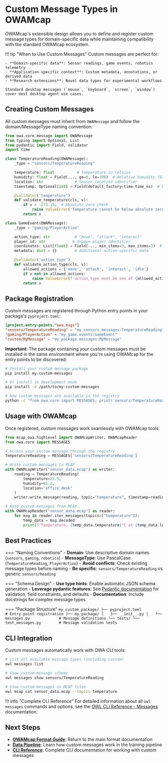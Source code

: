 # Custom Message Types in OWAMcap

OWAMcap's extensible design allows you to define and register custom message types for domain-specific data while maintaining compatibility with the standard OWAMcap ecosystem.

!!! tip "When to Use Custom Messages"
    Custom messages are perfect for:
    
    - **Domain-specific data**: Sensor readings, game events, robotics telemetry
    - **Application-specific context**: Custom metadata, annotations, or derived data
    - **Research extensions**: Novel data types for experimental workflows
    
    Standard desktop messages (`mouse`, `keyboard`, `screen`, `window`) cover most desktop agent use cases.

## Creating Custom Messages

All custom messages must inherit from `OWAMessage` and follow the domain/MessageType naming convention:

```python
from owa.core.message import OWAMessage
from typing import Optional, List
from pydantic import Field, validator
import time

class TemperatureReading(OWAMessage):
    _type = "sensors/TemperatureReading"

    temperature: float          # Temperature in Celsius
    humidity: float = Field(..., ge=0, le=100)  # Relative humidity (0-100%)
    location: str              # Sensor location identifier
    timestamp: Optional[int] = Field(default_factory=time.time_ns)  # Unix timestamp in nanoseconds

    @validator('temperature')
    def validate_temperature(cls, v):
        if v < -273.15:  # Absolute zero check
            raise ValueError('Temperature cannot be below absolute zero')
        return v

class GameEvent(OWAMessage):
    _type = "gaming/PlayerAction"

    action_type: str           # "move", "attack", "interact"
    player_id: str            # Unique player identifier
    coordinates: List[float] = Field(..., min_items=3, max_items=3)  # [x, y, z] world coordinates
    metadata: dict = {}        # Additional action-specific data

    @validator('action_type')
    def validate_action_type(cls, v):
        allowed_actions = {'move', 'attack', 'interact', 'idle'}
        if v not in allowed_actions:
            raise ValueError(f'action_type must be one of {allowed_actions}')
        return v
```

## Package Registration

Custom messages are registered through Python entry points in your package's `pyproject.toml`:

```toml
[project.entry-points."owa.msgs"]
"sensors/TemperatureReading" = "my_sensors.messages:TemperatureReading"
"gaming/PlayerAction" = "my_game.events:GameEvent"
"custom/MyMessage" = "my_package.messages:MyMessage"
```

**Important**: The package containing your custom messages must be installed in the same environment where you're using OWAMcap for the entry points to be discovered:

```bash
# Install your custom message package
pip install my-custom-messages

# Or install in development mode
pip install -e /path/to/my-custom-messages

# Now custom messages are available in the registry
python -c "from owa.core import MESSAGES; print('sensors/TemperatureReading' in MESSAGES)"
```

## Usage with OWAMcap

Once registered, custom messages work seamlessly with OWAMcap tools:

```python
from mcap_owa.highlevel import OWAMcapWriter, OWAMcapReader
from owa.core import MESSAGES

# Access your custom message through the registry
TemperatureReading = MESSAGES['sensors/TemperatureReading']

# Write custom messages to MCAP
with OWAMcapWriter("sensor_data.mcap") as writer:
    reading = TemperatureReading(
        temperature=23.5,
        humidity=65.2,
        location="office_desk"
    )
    writer.write_message(reading, topic="temperature", timestamp=reading.timestamp)

# Read custom messages from MCAP
with OWAMcapReader("sensor_data.mcap") as reader:
    for msg in reader.iter_messages(topics=["temperature"]):
        temp_data = msg.decoded
        print(f"Temperature: {temp_data.temperature}°C at {temp_data.location}")
```

## Best Practices

=== "Naming Conventions"
    - **Domain**: Use descriptive domain names (`sensors`, `gaming`, `robotics`)
    - **MessageType**: Use PascalCase (`TemperatureReading`, `PlayerAction`)
    - **Avoid conflicts**: Check existing message types before naming
    - **Be specific**: `sensors/TemperatureReading` vs generic `sensors/Reading`

=== "Schema Design"
    - **Use type hints**: Enable automatic JSON schema generation
    - **Leverage pydantic features**: See [Pydantic documentation](https://docs.pydantic.dev/) for validation, field constraints, and defaults
    - **Documentation**: Include docstrings for complex message types

=== "Package Structure"
    ```
    my_custom_package/
    ├── pyproject.toml              # Entry point registration
    ├── my_package/
    │   ├── __init__.py
    │   └── messages.py             # Message definitions
    └── tests/
        └── test_messages.py        # Message validation tests
    ```

## CLI Integration

Custom messages automatically work with OWA CLI tools:

```bash
# List all available message types (including custom)
owl messages list

# View custom message schema
owl messages show sensors/TemperatureReading

# View custom messages in MCAP files
owl mcap cat sensor_data.mcap --topics temperature
```

!!! info "Complete CLI Reference"
    For detailed information about all `owl messages` commands and options, see the [OWL CLI Reference - Messages](../../../owl_cli_reference/#owl-messages) documentation.

## Next Steps

- **[OWAMcap Format Guide](format-guide.md)**: Return to the main format documentation
- **[Data Pipeline](data-pipeline.md)**: Learn how custom messages work in the training pipeline
- **[CLI Reference](../../owl_cli_reference.md)**: Complete CLI documentation for working with custom messages

